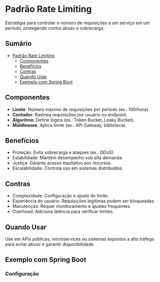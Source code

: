 # Padrão Rate Limiting

Estratégia para controlar o número de requisições a um serviço em um período, protegendo contra abuso e sobrecarga.

## Sumário

- [Padrão Rate Limiting](#padrão-rate-limiting)
  - [Componentes](#componentes)
  - [Benefícios](#benefícios)
  - [Contras](#contras)
  - [Quando Usar](#quando-usar)
  - [Exemplo com Spring Boot](#exemplo-com-spring-boot)

## Componentes

- **Limite**: Número máximo de requisições por período (ex.: 100/hora).
- **Contador**: Rastreia requisições por usuário ou endpoint.
- **Algoritmo**: Define lógica (ex.: Token Bucket, Leaky Bucket).
- **Middleware**: Aplica limite (ex.: API Gateway, biblioteca).

## Benefícios

- Proteção: Evita sobrecarga e ataques (ex.: DDoS).
- Estabilidade: Mantém desempenho sob alta demanda.
- Justiça: Garante acesso equitativo aos recursos.
- Escalabilidade: Controla uso em sistemas distribuídos.

## Contras

- Complexidade: Configuração e ajuste do limite.
- Experiência do usuário: Requisições legítimas podem ser bloqueadas.
- Manutenção: Requer monitoramento e ajustes frequentes.
- Overhead: Adiciona latência para verificar limites.

## Quando Usar

Use em APIs públicas, microservices ou sistemas expostos a alto tráfego para evitar abuso e garantir disponibilidade.

## Exemplo com Spring Boot

### Configuração